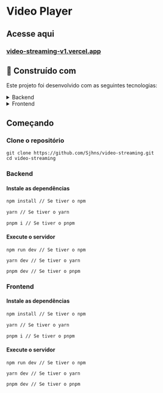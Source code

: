 # Video Player 

## Acesse aqui

### [video-streaming-v1.vercel.app](https://video-streaming-v1.vercel.app)

## 🚀 Construído com

Este projeto foi desenvolvido com as seguintes tecnologias:

<details>
  <summary>Backend</summary>

-   [Node.js](https://nodejs.org/)
-   [Express](https://expressjs.com/)
-   [PrismaORM](https://www.prisma.io)
-   [Typescript](https://www.typescriptlang.org/)
-   [Tsx](https://www.prisma.io)
-   [Cors](https://www.npmjs.com/package/cors)
-   [Planetscale](https://planetscale.com)

</details>

<details>
  <summary>Frontend</summary>

-   [Next.js](https://nextjs.org)
-   [Typescript](https://www.typescriptlang.org/)
-   [Styled Components](https://styled-components.com/)
-   [Boxicons](https://boxicons.com/)

</details>

## Começando

### Clone o repositório

```shell
git clone https://github.com/Sjhns/video-streaming.git
cd video-streaming
```

### Backend

#### Instale as dependências

```bash
npm install // Se tiver o npm

yarn // Se tiver o yarn

pnpm i // Se tiver o pnpm
```

#### Execute o servidor

```
npm run dev // Se tiver o npm

yarn dev // Se tiver o yarn

pnpm dev // Se tiver o pnpm
```

### Frontend

#### Instale as dependências

```bash
npm install // Se tiver o npm

yarn // Se tiver o yarn

pnpm i // Se tiver o pnpm
```

#### Execute o servidor

```
npm run dev // Se tiver o npm

yarn dev // Se tiver o yarn

pnpm dev // Se tiver o pnpm
```
